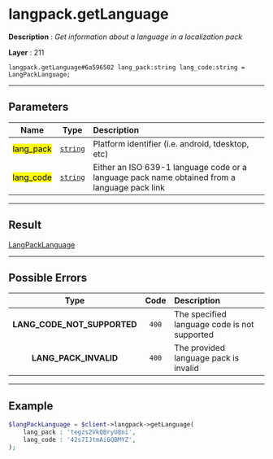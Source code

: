 # langpack.getLanguage

**Description** : *Get information about a language in a localization pack*

**Layer** : 211

```tl
langpack.getLanguage#6a596502 lang_pack:string lang_code:string = LangPackLanguage;
```

---

## Parameters

| Name | Type | Description |
| :---: | :---: | :--- |
| <mark>lang_pack</mark> | [`string`](type/string) | Platform identifier (i.e. android, tdesktop, etc) |
| <mark>lang_code</mark> | [`string`](type/string) | Either an ISO 639-1 language code or a language pack name obtained from a language pack link |

---

## Result

[LangPackLanguage](type/LangPackLanguage)

---

## Possible Errors

| Type | Code | Description |
| :---: | :---: | :--- |
| **LANG_CODE_NOT_SUPPORTED** | `400` | The specified language code is not supported |
| **LANG_PACK_INVALID** | `400` | The provided language pack is invalid |

---

## Example

```php
$langPackLanguage = $client->langpack->getLanguage(
	lang_pack : 'tegzs2VkQBryU8ni',
	lang_code : '42s7IJtmAi6QBMYZ',
);
```